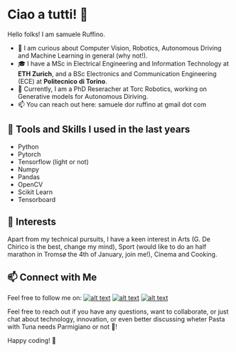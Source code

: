 # Ciao a tutti! 👋

Hello folks! 
I am samuele Ruffino. 

* 👀 I am curious about Computer Vision, Robotics, Autonomous Driving and Machine Learning in general (why not!).
* 🎓 I have a MSc in Electrical Engineering and Information Technology at **ETH Zurich**, and a BSc Electronics and Communication Engineering (ECE) at **Politecnico di Torino**.
* 🚗 Currently, I am a PhD Reseracher at Torc Robotics, working on Generative models for Autonomous Diriving.
* 📫 You can reach out here: samuele dor ruffino at gmail dot com

## 🔧 Tools and Skills I used in the last years

* Python
* Pytorch
* Tensorflow (light or not)
* Numpy
* Pandas
* OpenCV
* Scikit Learn
* Tensorboard

## 🍻 Interests

Apart from my technical pursuits, I have a keen interest in Arts (G. De Chirico is the best, change my mind), Sport (would like to do an half marathon in Tromsø the 4th of January, join me!), Cinema and Cooking.

## 📫 Connect with Me

Feel free to follow me on: [![alt text][1.1]][1] [![alt text][8.2]][8] [![alt text][7.2]][7]

Feel free to reach out if you have any questions, want to collaborate, or just chat about technology, innovation, or even better discussing wheter Pasta with Tuna needs Parmigiano or not 😬!

Happy coding! 🚀



<!-- links to social media icons -->

<!-- icons with padding -->

[1.1]: http://i.imgur.com/tXSoThF.png (twitter icon with padding)
[2.1]: http://i.imgur.com/P3YfQoD.png (facebook icon with padding)
[3.1]: http://i.imgur.com/yCsTjba.png (google plus icon with padding)
[4.1]: http://i.imgur.com/YckIOms.png (tumblr icon with padding)
[5.1]: http://i.imgur.com/1AGmwO3.png (dribbble icon with padding)
[6.1]: http://i.imgur.com/0o48UoR.png (github icon with padding)
[7.1]: https://i.imgur.com/YbyUD3b.png (linkedin icon with padding)
[8.1]: https://i.imgur.com/8bY5zKE.png (instagram icon with padding)

<!-- icons without padding -->

[1.2]: http://i.imgur.com/wWzX9uB.png (twitter icon without padding)
[2.2]: http://i.imgur.com/fep1WsG.png (facebook icon without padding)
[3.2]: http://i.imgur.com/VlgBKQ9.png (google plus icon without padding)
[4.2]: http://i.imgur.com/jDRp47c.png (tumblr icon without padding)
[5.2]: http://i.imgur.com/Vvy3Kru.png (dribbble icon without padding)
[6.2]: http://i.imgur.com/9I6NRUm.png (github icon without padding)
[7.2]: https://i.imgur.com/YbyUD3b.png (linkedin icon without padding)
[8.2]: https://i.imgur.com/8bY5zKE.png (instagram icon with padding)


<!-- links to your social media accounts -->
<!-- update these accordingly -->

[1]: https://twitter.com/ruffino_samuele
[6]: http://www.github.com/samuruph
[7]: https://www.linkedin.com/in/samuele-ruffino
[8]: https://www.instagram.com/samueleruffino_

<!-- Please don't remove this: Grab your social icons from https://github.com/carlsednaoui/gitsocial -->
